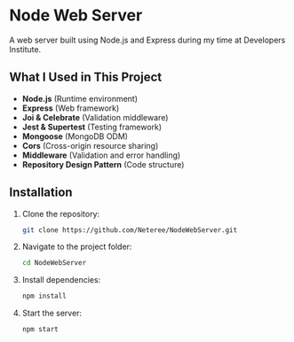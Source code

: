 # Node Web Server

A web server built using Node.js and Express during my time at Developers Institute.

## What I Used in This Project
- **Node.js** (Runtime environment)
- **Express** (Web framework)
- **Joi & Celebrate** (Validation middleware)
- **Jest & Supertest** (Testing framework)
- **Mongoose** (MongoDB ODM)
- **Cors** (Cross-origin resource sharing)
- **Middleware** (Validation and error handling)
- **Repository Design Pattern** (Code structure)

## Installation
1. Clone the repository:
   ```bash
   git clone https://github.com/Neteree/NodeWebServer.git
   ```
2. Navigate to the project folder:
   ```bash
   cd NodeWebServer
   ```
3. Install dependencies:
   ```bash
   npm install
   ```
4. Start the server:
   ```bash
   npm start
   ```
